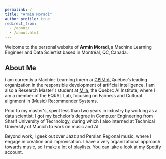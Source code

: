 ```yaml
---
permalink: /
title: "Armin Moradi"
author_profile: true
redirect_from: 
  - /about/
  - /about.html
---
```


Welcome to the personal website of **Armin Moradi**, a Machine Learning Engineer and Data Scientist based in Montréal, QC, Canada. 

## About Me

I am currently a Machine Learning Intern at [CEIMIA](https://www.ceimia.org/), Québec’s leading organization in the responsible development of artificial intelligence. I am also a Research Master's student at [Mila](https://mila.quebec/en/), the Quebec AI Institute, where I am a member of the EQUAL Lab, focusing on Fairness and Cultural alignment in (Music) Recommender Systems.

Prior to my master's, spent less than two years in industry by working as a data scientist. I got my bachelor's degree in Computer Engineering from Sharif University of Technology, during which I also interned at Technical University of Munich to work on music and AI. 

Beyond work, I geek out over Jazz and Persian Regional music, where I engage in creation and improvisation. I have a very organizational approach towards music, so I make a lot of playlists. You can take a look at my [Spotify](https://open.spotify.com/user/s9og1jb7snat4upiudp5lml45?si=29f6d1893aa6415b) account. 
